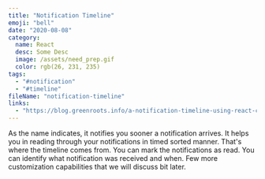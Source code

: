 ```yaml
---
title: "Notification Timeline"
emoji: "bell"
date: "2020-08-08"
category:
  name: React
  desc: Some Desc
  image: /assets/need_prep.gif
  color: rgb(26, 231, 235)
tags:
  - "#notification"
  - "#timeline"
fileName: "notification-timeline"
links: 
  - "https://blog.greenroots.info/a-notification-timeline-using-react-ckdb6o0yp00wy59s16les9bjn"
---
```

As the name indicates, it notifies you sooner a notification arrives. It helps you in reading through your notifications in timed sorted manner. That's where the timeline comes from.
You can mark the notifications as read. You can identify what notification was received and when. Few more customization capabilities that we will discuss bit later.